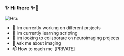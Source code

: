### ✨ Hi there ✨  🌱
 
<img src="https://hitcounter.pythonanywhere.com/count/tag.svg?url=https%3A%2F%2Fgithub.com%2Fnazbeh" alt="Hits">

- 🔭 I’m currently working on different projects
- 🌱 I’m currently learning scripting 
- 👯 I’m looking to collaborate on neuroimaging projects
- 💬 Ask me about imaging
- 📫 How to reach me: [PRIVATE]
